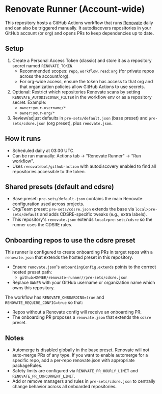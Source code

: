 # Renovate Runner (Account-wide)

This repository hosts a GitHub Actions workflow that runs [Renovate](https://github.com/renovatebot/renovate) daily and can also be triggered manually. It autodiscovers repositories in your GitHub account (or org) and opens PRs to keep dependencies up to date.

## Setup

1. Create a Personal Access Token (classic) and store it as a repository secret named `RENOVATE_TOKEN`.
   - Recommended scopes: `repo`, `workflow`, `read:org` (for private repos across the account/org).
   - For org-wide access, ensure the token has access to that org and that organization policies allow GitHub Actions to use secrets.
2. Optional: Restrict which repositories Renovate scans by setting `RENOVATE_AUTODISCOVER_FILTER` in the workflow env or as a repository secret. Example:
   - `owner:your-username/*`
   - `owner:your-org/*`
3. Review/adjust defaults in `pre-sets/default.json` (base preset) and `pre-sets/cdsre.json` (org preset), plus `renovate.json`.

## How it runs

- Scheduled daily at 03:00 UTC.
- Can be run manually: Actions tab -> "Renovate Runner" -> "Run workflow".
- Uses `renovatebot/github-action` with autodiscovery enabled to find all repositories accessible to the token.

## Shared presets (default and cdsre)

- Base preset: `pre-sets/default.json` contains the main Renovate configuration used across projects.
- Org/Team preset: `pre-sets/cdsre.json` extends the base via `local>pre-sets/default` and adds CDSRE-specific tweaks (e.g., extra labels).
- This repository's `renovate.json` extends `local>pre-sets/cdsre` so the runner uses the CDSRE rules.

## Onboarding repos to use the cdsre preset

This runner is configured to create onboarding PRs in target repos with a `renovate.json` that extends the hosted preset in this repository.

- Ensure `renovate.json`'s `onboardingConfig.extends` points to the correct hosted preset path:
  - `github>OWNER/renovate-runner//pre-sets/cdsre.json`
- Replace `OWNER` with your GitHub username or organization name which owns this repository.

The workflow has `RENOVATE_ONBOARDING=true` and `RENOVATE_REQUIRE_CONFIG=true` so that:
- Repos without a Renovate config will receive an onboarding PR.
- The onboarding PR proposes a `renovate.json` that extends the `cdsre` preset.

## Notes

- Automerge is disabled globally in the base preset. Renovate will not auto-merge PRs of any type. If you want to enable automerge for a specific repo, add a per-repo renovate.json with appropriate packageRules.
- Safety limits are configured via `RENOVATE_PR_HOURLY_LIMIT` and `RENOVATE_PR_CONCURRENT_LIMIT`.
- Add or remove managers and rules in `pre-sets/cdsre.json` to centrally change behavior across all onboarded repositories.
